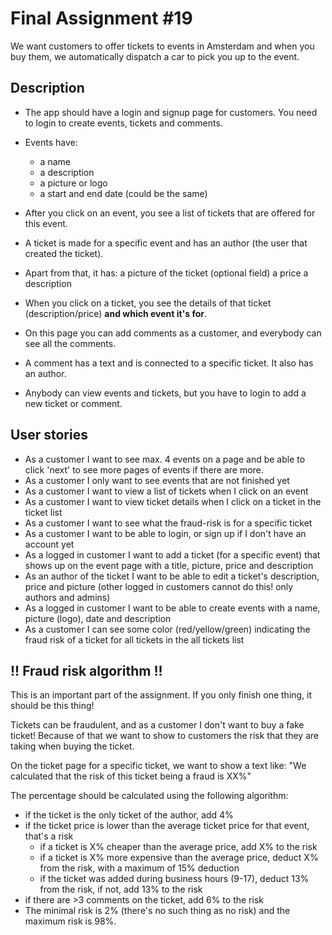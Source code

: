 # Final Assignment #19

We want customers to offer tickets to events in Amsterdam and when you buy them, we automatically
dispatch a car to pick you up to the event.


## Description

- The app should have a login and signup page for customers.
You need to login to create events, tickets and comments.

- Events have:

  - a name
  - a description
  - a picture or logo
  - a start and end date (could be the same)

- After you click on an event, you see a list of tickets that are offered for this event.

- A ticket is made for a specific event and has an author (the user that created the ticket).
- Apart from that, it has:
  a picture of the ticket (optional field)
  a price
  a description

* When you click on a ticket, you see the details of that ticket (description/price) **and which event it's for**.

* On this page you can add comments as a customer, and everybody can see all the comments.
* A comment has a text and is connected to a specific ticket. It also has an author.

- Anybody can view events and tickets, but you have to login to add a new ticket or comment.


## User stories

  - As a customer I want to see max. 4 events on a page
      and be able to click 'next' to see more pages of events if there are more.
  - As a customer I only want to see events that are not finished yet
  - As a customer I want to view a list of tickets when I click on an event
  - As a customer I want to view ticket details when I click on a ticket in the ticket list
  - As a customer I want to see what the fraud-risk is for a specific ticket
  - As a customer I want to be able to login, or sign up if I don't have an account yet
  - As a logged in customer I want to add a ticket (for a specific event) 
      that shows up on the event page with a title, picture, price and description
  - As an author of the ticket I want to be able to edit a ticket's description, price and picture
      (other logged in customers cannot do this! only authors and admins)
  - As a logged in customer I want to be able to create events
      with a name, picture (logo), date and description
  - As a customer I can see some color (red/yellow/green) indicating the fraud risk
      of a ticket for all tickets in the all tickets list



## !! Fraud risk algorithm !!

This is an important part of the assignment. If you only finish one thing, it should be this thing!

Tickets can be fraudulent, and as a customer I don't want to buy a fake ticket! Because of that we want to show to customers the risk that they are taking when buying the ticket.

On the ticket page for a specific ticket, we want to show a text like:
"We calculated that the risk of this ticket being a fraud is XX%"

The percentage should be calculated using the following algorithm:

  - if the ticket is the only ticket of the author, add 4%
  - if the ticket price is lower than the average ticket price for that event, that's a risk
    - if a ticket is X% cheaper than the average price, add X% to the risk
    - if a ticket is X% more expensive than the average price, deduct X% from the risk, with a maximum of 15% deduction
    - if the ticket was added during business hours (9-17), deduct 13% from the risk, if not, add 13% to the risk
  - if there are >3 comments on the ticket, add 6% to the risk
  - The minimal risk is 2% (there's no such thing as no risk) and the maximum risk is 98%.


